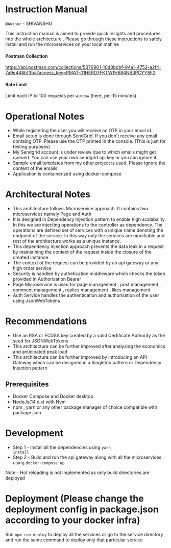 # Instruction Manual
<code>@Author</code> - SHIVANSHU

This instruction manual is aimed to provide quick insights and procedures into the whole architecture . Please go through these instructions to safely install and run the microservices on your local mahine

#### Postman Collection
https://api.postman.com/collections/5376901-10d0bdbf-94a1-4752-a2f4-7a9e448b13ba?access_key=PMAT-01HERD7FKTW1H684NB3PCYY8F2

#### Rate Limit
Limit each IP to 100 requests per `window` (here, per 15 minutes).

# Operational Notes
- While registering the user you will receive an OTP in your email id.
- Email setup is done through SendGrid. If you don't receive any email containg OTP. Please use the OTP printed in the console. (This is just for testing purposes) 
- My Sendgrid account is under review due to which emails might get queued. You can use your own sendgrid api key or you can ignore it.
- Sample email templates from my other project is used. Please ignore the content of the emails
- Application is containerized using docker-compose

# Architectural Notes
- This architecture follows Microservice approach. It contains two microservices namely Page and Auth
- It is designed in Dependency Injection pattern to enable high scalabality. In this we are injecting operations to the controller as dependency. The operations are defined set of services with a unique name denoting the endpoint of the service. In this way only the services are modifiable and rest of the architecture works as a unique instance.
- This dependency injection approach prevents the data leak in a request by maintaining the context of the request inside the closure of the created instance
- The context of the request can be provided by an api gateway or any high order service
- Security is handled by authetication middleware which checks the token provided in Authorisation Bearer
- Page Microservice is used for page management , post management , comment management , replies management , likes management 
- Auth Service handles the authentication and authorisation of the user using JsonWebTokens

# Recommendations
- Use an RSA or ECDSA key created by a valid Certificate Authority as the seed for JSONWebTokens
- This architecture can be further improved after analysing the economics and anticipated peak load
- This architecture can be further improved by introducing an API Gateway which can be designed in a Singleton pattern or Dependency Injection pattern

## Prerequisites
- Docker Compose and Docker desktop
- NodeJs(14.x.x) with Nvm
- npm , yarn or any other package manager of choice compatible with package.json

# Development
- Step 1 - Install all the dependencies using <code>yarn install</code>
- Step 2 - Build and run the api gateway along with all the microservices using <code>docker-compose up</code>

Note - Hot reloading is not implemented as only build directories are deployed

# Deployment (Please change the deployment config in package.json according to your docker infra)
Run <code>npm run deploy</code> to deploy all the services or go to the service directory and run the same command to deploy only that particular service

